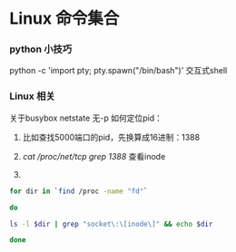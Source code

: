 # Linux 命令集合

### python 小技巧

python -c 'import pty; pty.spawn("/bin/bash")' 交互式shell

### Linux 相关

关于busybox netstate 无-p 如何定位pid：

1. 比如查找5000端口的pid，先换算成16进制：1388

2. *cat /proc/net/tcp grep 1388* 查看inode 

3.  

   ```bash
   for dir in `find /proc -name "fd"`
   
   do 
   
   ls -l $dir | grep "socket\:\[inode\]" && echo $dir
   
   done
   ```

   